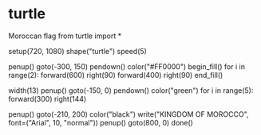 # turtle
Moroccan flag 
from turtle import *

setup(720, 1080)
shape("turtle")
speed(5)

penup()
goto(-300, 150)
pendown()
color("#FF0000")
begin_fill()
for i in range(2):
      forward(600)
      right(90)
      forward(400)
      right(90)
end_fill()

width(13)
penup()
goto(-150, 0)
pendown()
color("green")
for i in range(5):
      forward(300)
      right(144)
      
penup()
goto(-210,  200)
color("black")
write("KINGDOM  OF MOROCCO",
          font=("Arial", 10,
                        "normal"))
penup()
goto(800, 0)
done()
